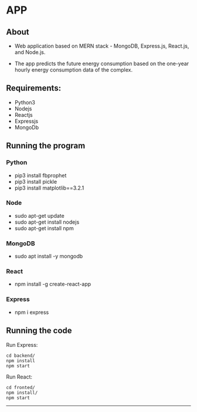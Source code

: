 # APP

## About

- Web application based on MERN stack - MongoDB, Express.js, React.js, and Node.js.

- The app predicts the future energy consumption based on the one-year hourly energy consumption data of the complex.


## Requirements:

- Python3
- Nodejs
- Reactjs
- Expressjs
- MongoDb

## Running the program

### Python

- pip3 install fbprophet
- pip3 install pickle
- pip3 install matplotlib==3.2.1

### Node

- sudo apt-get update
- sudo apt-get install nodejs
- sudo apt-get install npm

### MongoDB

- sudo apt install -y mongodb

### React

- npm install -g create-react-app

### Express

- npm i express

## Running the code

Run Express:

```
cd backend/
npm install
npm start
```

Run React:

```
cd fronted/
npm install/
npm start
```

---

